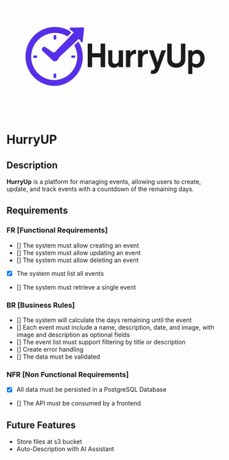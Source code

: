 ![HurryUp Logo](./src/main/resources/static/hurryup-logo-2x1.png)

# HurryUP

## Description
**HurryUp** is a platform for managing events, allowing users to create, update, and track events with a countdown of the remaining days.

## Requirements

### FR [Functional Requirements]
- [] The system must allow creating an event
- [] The system must allow updating an event
- [] The system must allow deleting an event
- [x] The system must list all events
- [] The system must retrieve a single event

### BR [Business Rules]
- [] The system will calculate the days remaining until the event
- [] Each event must include a name, description, date, and image, with image and description as optional fields
- [] The event list must support filtering by title or description
- [] Create error handling
- [] The data must be validated

### NFR [Non Functional Requirements]
- [x] All data must be persisted in a PostgreSQL Database
- [] The API must be consumed by a frontend

## Future Features
- Store files at s3 bucket
- Auto-Description with AI Assistant 